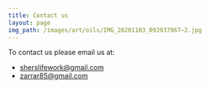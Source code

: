 ```yaml
---
title: Contact us
layout: page
img_path: /images/art/oils/IMG_20201103_092937967~2.jpg
---
```


To contact us please email us at:
- <a href = "mailto: sherslifework@gmail.com">sherslifework@gmail.com</a>
- <a href = "mailto: zarrar85@gmail.com">zarrar85@gmail.com</a>

